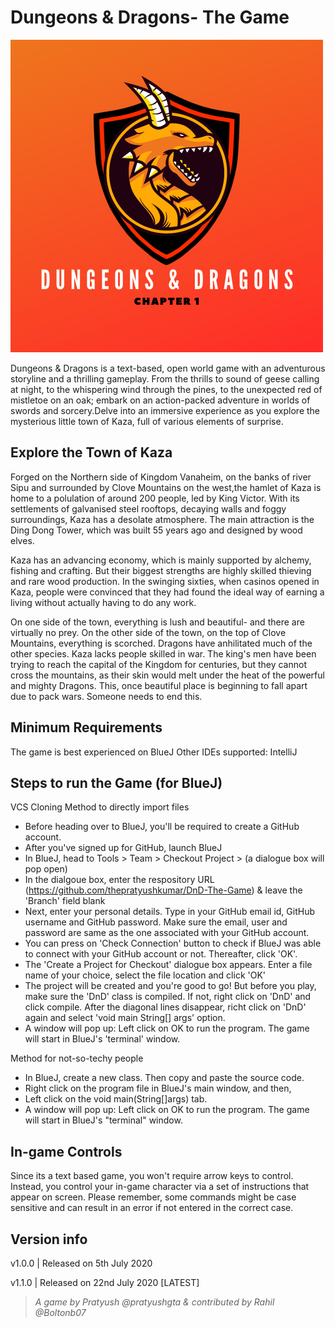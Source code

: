 # Dungeons & Dragons- The Game
![Dungeons & Dragons:Chapter 1](https://github.com/pratyushgta/DnD-The-Game/blob/master/D%26D%20Logo.png)


Dungeons & Dragons is a text-based, open world game with an adventurous storyline and a thrilling gameplay.
From the thrills to sound of geese calling at night, to the whispering wind through the pines, to the unexpected red of mistletoe on an oak; embark on an action-packed adventure in worlds of swords and sorcery.Delve into an immersive experience as you explore the mysterious little town of Kaza, full of various elements of surprise.

## Explore the Town of Kaza
Forged on the Northern side of Kingdom Vanaheim, on the banks of river Sipu and surrounded by Clove Mountains on the west,the hamlet of Kaza is home to a polulation of around 200 people, led by King Victor. With its settlements of galvanised steel rooftops, decaying walls and foggy surroundings, Kaza has a desolate atmosphere. The main attraction is the Ding Dong Tower, which was built 55 years ago and designed by wood elves. 

Kaza has an advancing economy, which is mainly supported by alchemy, fishing and crafting. But their biggest strengths are highly skilled thieving and rare wood production. In the swinging sixties, when casinos opened in Kaza, people were convinced that
they had found the ideal way of earning a living without actually having to do any work. 
        
On one side of the town, everything is lush and beautiful- and there are virtually no prey. On the other side of the town, on the top of Clove Mountains, everything is scorched. Dragons have anhilitated much of the other species.
Kaza lacks people skilled in war. The king's men have been trying to reach the capital of the Kingdom for centuries, but they cannot cross the mountains, as their skin would melt under the heat of the powerful and mighty Dragons. This, once beautiful place is beginning to fall apart due to pack wars. Someone needs to end this.

## Minimum Requirements
The game is best experienced on BlueJ
Other IDEs supported: IntelliJ

## Steps to run the Game (for BlueJ)

VCS Cloning Method to directly import files
- Before heading over to BlueJ, you'll be required to create a GitHub account.
- After you've signed up for GitHub, launch BlueJ
- In BlueJ, head to Tools > Team > Checkout Project > (a dialogue box will pop open)
- In the dialgoue box, enter the respository URL (https://github.com/thepratyushkumar/DnD-The-Game) & leave the 'Branch' field blank
- Next, enter your personal details. Type in your GitHub email id, GitHub username and GitHub password. Make sure the email, user and password are same as the one associated with your GitHub account. 
- You can press on 'Check Connection' button to check if BlueJ was able to connect with your GitHub account or not. Thereafter, click 'OK'.
- The 'Create a Project for Checkout' dialogue box appears. Enter a file name of your choice, select the file location and click 'OK'
- The project will be created and you're good to go! But before you play, make sure the 'DnD' class is compiled. If not, right click on 'DnD' and click compile. After the diagonal lines disappear, richt click on 'DnD' again and select 'void main String[] args' option.
- A window will pop up: Left click on OK to run the program. The game will start in BlueJ's 'terminal' window.

Method for not-so-techy people
- In BlueJ, create a new class. Then copy and paste the source code.  
- Right click on the program file in BlueJ's main window, and then,
- Left click on the void main(String[]args) tab.
- A window will pop up: Left click on OK to run the program. The game will start in BlueJ's "terminal" window.

## In-game Controls
Since its a text based game, you won't require arrow keys to control. Instead, you control your in-game character via a set of instructions that  appear on screen. Please remember, some commands might be case sensitive and can result in an error if not entered in the correct case.    

## Version info
v1.0.0  |  Released on 5th July 2020 

v1.1.0  |  Released on 22nd July 2020 [LATEST]



> *A game by Pratyush @pratyushgta & contributed by Rahil @Boltonb07*



